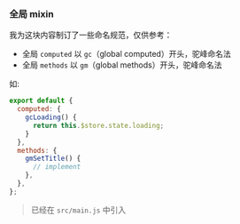 ### 全局 mixin

我为这块内容制订了一些命名规范，仅供参考：

- 全局 `computed` 以 `gc`（global computed）开头，驼峰命名法
- 全局 `methods` 以 `gm`（global methods）开头，驼峰命名法

如:

```js
export default {
  computed: {
    gcLoading() {
      return this.$store.state.loading;
    }
  },
  methods: {
    gmSetTitle() {
      // implement
    },
  },
};
```

> 已经在 `src/main.js` 中引入
